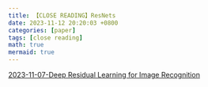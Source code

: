 ```yaml
---
title: 【CLOSE READING】ResNets
date: 2023-11-12 20:20:03 +0800
categories: [paper]
tags: [close reading]
math: true
mermaid: true
---
```




[2023-11-07-Deep Residual Learning for Image Recognition](https://washing1127.github.io/posts/Deep-Residual-Learning-for-Image-Recognition) 